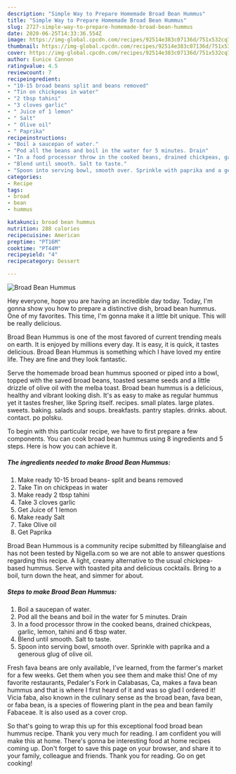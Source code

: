 ```yaml
---
description: "Simple Way to Prepare Homemade Broad Bean Hummus"
title: "Simple Way to Prepare Homemade Broad Bean Hummus"
slug: 2727-simple-way-to-prepare-homemade-broad-bean-hummus
date: 2020-06-25T14:33:36.554Z
image: https://img-global.cpcdn.com/recipes/92514e383c07136d/751x532cq70/broad-bean-hummus-recipe-main-photo.jpg
thumbnail: https://img-global.cpcdn.com/recipes/92514e383c07136d/751x532cq70/broad-bean-hummus-recipe-main-photo.jpg
cover: https://img-global.cpcdn.com/recipes/92514e383c07136d/751x532cq70/broad-bean-hummus-recipe-main-photo.jpg
author: Eunice Cannon
ratingvalue: 4.5
reviewcount: 7
recipeingredient:
- "10-15 broad beans split and beans removed"
- "Tin on chickpeas in water"
- "2 tbsp tahini"
- "3 cloves garlic"
- " Juice of 1 lemon"
- " Salt"
- " Olive oil"
- " Paprika"
recipeinstructions:
- "Boil a saucepan of water."
- "Pod all the beans and boil in the water for 5 minutes. Drain"
- "In a food processor throw in the cooked beans, drained chickpeas, garlic, lemon, tahini and 6 tbsp water."
- "Blend until smooth. Salt to taste."
- "Spoon into serving bowl, smooth over. Sprinkle with paprika and a generous glug of olive oil."
categories:
- Recipe
tags:
- broad
- bean
- hummus

katakunci: broad bean hummus 
nutrition: 288 calories
recipecuisine: American
preptime: "PT16M"
cooktime: "PT44M"
recipeyield: "4"
recipecategory: Dessert

---
```



![Broad Bean Hummus](https://img-global.cpcdn.com/recipes/92514e383c07136d/751x532cq70/broad-bean-hummus-recipe-main-photo.jpg)

Hey everyone, hope you are having an incredible day today. Today, I'm gonna show you how to prepare a distinctive dish, broad bean hummus. One of my favorites. This time, I'm gonna make it a little bit unique. This will be really delicious.

Broad Bean Hummus is one of the most favored of current trending meals on earth. It is enjoyed by millions every day. It is easy, it is quick, it tastes delicious. Broad Bean Hummus is something which I have loved my entire life. They are fine and they look fantastic.

Serve the homemade broad bean hummus spooned or piped into a bowl, topped with the saved broad beans, toasted sesame seeds and a little drizzle of olive oil with the melba toast. Broad bean hummus is a delicious, healthy and vibrant looking dish. It&#39;s as easy to make as regular hummus yet it tastes fresher, like Spring itself. recipes. small plates. large plates. sweets. baking. salads and soups. breakfasts. pantry staples. drinks. about. contact. po polsku.


To begin with this particular recipe, we have to first prepare a few components. You can cook broad bean hummus using 8 ingredients and 5 steps. Here is how you can achieve it.

<!--inarticleads1-->

##### The ingredients needed to make Broad Bean Hummus:

1. Make ready 10-15 broad beans- split and beans removed
1. Take Tin on chickpeas in water
1. Make ready 2 tbsp tahini
1. Take 3 cloves garlic
1. Get  Juice of 1 lemon
1. Make ready  Salt
1. Take  Olive oil
1. Get  Paprika


Broad Bean Hummous is a community recipe submitted by filleanglaise and has not been tested by Nigella.com so we are not able to answer questions regarding this recipe. A light, creamy alternative to the usual chickpea-based hummus. Serve with toasted pita and delicious cocktails. Bring to a boil, turn down the heat, and simmer for about. 

<!--inarticleads2-->

##### Steps to make Broad Bean Hummus:

1. Boil a saucepan of water.
1. Pod all the beans and boil in the water for 5 minutes. Drain
1. In a food processor throw in the cooked beans, drained chickpeas, garlic, lemon, tahini and 6 tbsp water.
1. Blend until smooth. Salt to taste.
1. Spoon into serving bowl, smooth over. Sprinkle with paprika and a generous glug of olive oil.


Fresh fava beans are only available, I&#39;ve learned, from the farmer&#39;s market for a few weeks. Get them when you see them and make this! One of my favorite restaurants, Pedaler&#39;s Fork in Calabasas, Ca, makes a fava bean hummus and that is where I first heard of it and was so glad I ordered it! Vicia faba, also known in the culinary sense as the broad bean, fava bean, or faba bean, is a species of flowering plant in the pea and bean family Fabaceae. It is also used as a cover crop. 

So that's going to wrap this up for this exceptional food broad bean hummus recipe. Thank you very much for reading. I am confident you will make this at home. There's gonna be interesting food at home recipes coming up. Don't forget to save this page on your browser, and share it to your family, colleague and friends. Thank you for reading. Go on get cooking!
